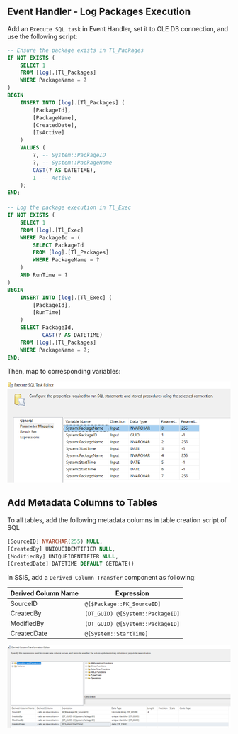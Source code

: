 ## Event Handler - Log Packages Execution

Add an `Execute SQL task` in Event Handler, set it to OLE DB connection, and use the following script:
```sql
-- Ensure the package exists in Tl_Packages
IF NOT EXISTS (
    SELECT 1
    FROM [log].[Tl_Packages]
    WHERE PackageName = ?
)
BEGIN
    INSERT INTO [log].[Tl_Packages] (
        [PackageId],
        [PackageName],
        [CreatedDate],
        [IsActive]
    )
    VALUES (
        ?, -- System::PackageID
        ?, -- System::PackageName
        CAST(? AS DATETIME),
        1  -- Active
    );
END;

-- Log the package execution in Tl_Exec
IF NOT EXISTS (
    SELECT 1
    FROM [log].[Tl_Exec]
    WHERE PackageId = (
        SELECT PackageId
        FROM [log].[Tl_Packages]
        WHERE PackageName = ?
    )
    AND RunTime = ?
)
BEGIN
    INSERT INTO [log].[Tl_Exec] (
        [PackageId],
        [RunTime]
    )
    SELECT PackageId,
           CAST(? AS DATETIME)
    FROM [log].[Tl_Packages]
    WHERE PackageName = ?;
END;
```
Then, map to corresponding variables:

![Vars](./EventHandlerVars.PNG)

## Add Metadata Columns to Tables

To all tables, add the following metadata columns in table creation script of SQL

```sql
[SourceID] NVARCHAR(255) NULL,
[CreatedBy] UNIQUEIDENTIFIER NULL,
[ModifiedBy] UNIQUEIDENTIFIER NULL,
[CreatedDate] DATETIME DEFAULT GETDATE()
```

In SSIS, add a `Derived Column Transfer` component as following:

| Derived Column Name | Expression |
|------------|------------|
|SourceID|`@[$Package::PK_SourceID]`|
|CreatedBy|`(DT_GUID) @[System::PackageID]`|
|ModifiedBy|`(DT_GUID) @[System::PackageID]`|
|CreatedDate|`@[System::StartTime]`|


![Vars2](./DerivedColVars.PNG)
